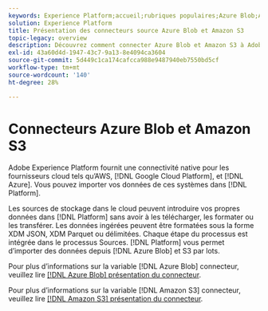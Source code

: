 ```yaml
---
keywords: Experience Platform;accueil;rubriques populaires;Azure Blob;Amazon S3;blob;Blob;S3;s3
solution: Experience Platform
title: Présentation des connecteurs source Azure Blob et Amazon S3
topic-legacy: overview
description: Découvrez comment connecter Azure Blob et Amazon S3 à Adobe Experience Platform à l’aide d’API ou de l’interface utilisateur.
exl-id: 43a60d4d-1947-43c7-9a13-8e4094ca3604
source-git-commit: 5d449c1ca174cafcca988e9487940eb7550bd5cf
workflow-type: tm+mt
source-wordcount: '140'
ht-degree: 28%

---
```


# Connecteurs Azure Blob et Amazon S3

Adobe Experience Platform fournit une connectivité native pour les fournisseurs cloud tels qu’AWS, [!DNL Google Cloud Platform], et [!DNL Azure]. Vous pouvez importer vos données de ces systèmes dans [!DNL Platform].

Les sources de stockage dans le cloud peuvent introduire vos propres données dans [!DNL Platform] sans avoir à les télécharger, les formater ou les transférer. Les données ingérées peuvent être formatées sous la forme XDM JSON, XDM Parquet ou délimitées. Chaque étape du processus est intégrée dans le processus Sources. [!DNL Platform] vous permet d’importer des données depuis [!DNL Azure Blob] et S3 par lots.

Pour plus d’informations sur la variable [!DNL Azure Blob] connecteur, veuillez lire [[!DNL Azure Blob] présentation du connecteur](./blob.md).

Pour plus d’informations sur la variable [!DNL Amazon S3] connecteur, veuillez lire [[!DNL Amazon S3] présentation du connecteur](./s3.md).
